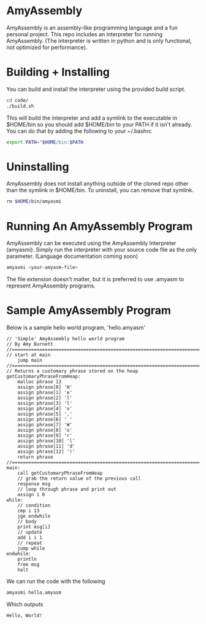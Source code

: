 # AmyAssembly
AmyAssembly is an assembly-like programming language and a fun personal project. This repo includes an interpreter for running AmyAssembly. 
(The interpreter is written in python and is only functional, not optimized for performance).

# Building + Installing
You can build and install the interpreter using the provided build script.
```bash
cd code/
./build.sh
```

This will build the interpreter and add a symlink to the executable in $HOME/bin
so you should add $HOME/bin to your PATH if it isn't already. You can do that 
by adding the following to your ~/.bashrc
```bash
export PATH="$HOME/bin:$PATH
```

# Uninstalling
AmyAssembly does not install anything outside of the cloned repo other than the symlink in $HOME/bin. To uninstall, you can remove that symlink.
```bash
rm $HOME/bin/amyasmi
```

# Running An AmyAssembly Program
AmyAssembly can be executed using the AmyAssembly Interpreter (amyasmi). Simply run the interpreter with your source code file as the only parameter.
(Language documentation coming soon)
```bash
amyasmi <your-amyasm-file>
```

The file extension doesn't matter, but it is preferred to use .amyasm to represent AmyAssembly programs.

# Sample AmyAssembly Program
Below is a sample hello world program, 'hello.amyasm'
```
// 'Simple' AmyAssembly hello world program 
// By Amy Burnett
//========================================================================
// start at main
    jump main
//========================================================================
// Returns a customary phrase stored on the heap
getCustomaryPhraseFromHeap:
    malloc phrase 13
    assign phrase[0] 'H' 
    assign phrase[1] 'e'
    assign phrase[2] 'l'
    assign phrase[3] 'l'
    assign phrase[4] 'o'
    assign phrase[5] ','
    assign phrase[6] ' '
    assign phrase[7] 'W'
    assign phrase[8] 'o'
    assign phrase[9] 'r'
    assign phrase[10] 'l'
    assign phrase[11] 'd'
    assign phrase[12] '!'
    return phrase
//========================================================================
main:
    call getCustomaryPhraseFromHeap
    // grab the return value of the previous call
    response msg 
    // loop through phrase and print out 
    assign i 0
while:
    // condition
    cmp i 13
    jge endwhile
    // body 
    print msg[i]
    // update
    add i i 1
    // repeat
    jump while
endwhile:
    println 
    free msg 
    halt
```

We can run the code with the following
```bash
amyasmi hello.amyasm
```

Which outputs
```
Hello, World!
```